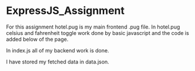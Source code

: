 # ExpressJS_Assignment

For this assignment hotel.pug is my main frontend .pug file. In hotel.pug celsius and fahrenheit toggle work done by basic javascript and the code is added below of the page.

In index.js all of my backend work is done.

I have stored my fetched data in data.json.

